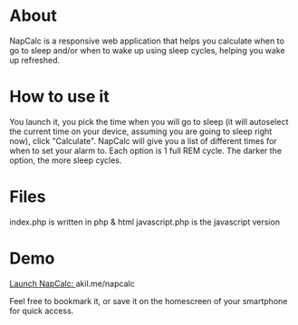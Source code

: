 # About
NapСalc is a responsive web application that helps you calculate when to go to sleep and/or when to wake up using sleep cycles, helping you wake up refreshed. 

# How to use it
You launch it, you pick the time when you will go to sleep (it will autoselect the current time on your device, assuming you are going to sleep right now), click "Calculate". NapCalc will give you a list of different times for when to set your alarm to. Each option is 1 full REM cycle. The darker the option, the more sleep cycles. 

# Files
index.php is written in php & html
javascript.php is the javascript version

# Demo
[Launch NapCalc: ](https://akil.me/napcalc/index.php) akil.me/napcalc

Feel free to bookmark it, or save it on the homescreen of your smartphone for quick access. 
